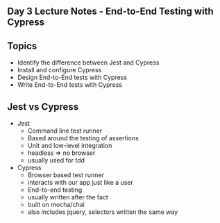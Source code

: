 ## Day 3 Lecture Notes - End-to-End Testing with Cypress


## Topics
- Identify the difference between Jest and Cypress
- Install and configure Cypress
- Design End-to-End tests with Cypress
- Write End-to-End tests with Cypress


## Jest vs Cypress
- Jest
  - Command line test runner
  - Based around the testing of assertions
  - Unit and low-level integration
  - headless => no browser
  - usually used for tdd
- Cypress
  - Browser based test runner
  - interacts with our app just like a user
  - End-to-end testing
  - usually written after the fact
  - built on mocha/chai
  - also includes jquery, selectors written the same way


  